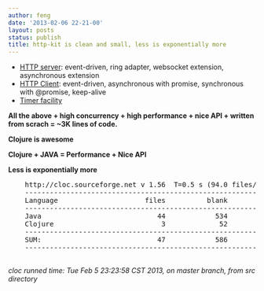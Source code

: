 ```yaml
---
author: feng
date: '2013-02-06 22-21-00'
layout: posts
status: publish
title: http-kit is clean and small, less is exponentially more
---
```


* [HTTP server](http://http-kit.org/server.html): event-driven, ring adapter, websocket extension, asynchronous extension
* [HTTP Client](http://http-kit.org/client.html): event-driven, asynchronous with promise, synchronous with @promise, keep-alive
* [Timer facility](http://http-kit.org/timer.html)

**All the above + high concurrency + high performance + nice API + written from scrach = ~3K lines of code.**

**Clojure is awesome**

**Clojure + JAVA = Performance + Nice API**

**Less is exponentially more**

  <pre>
    http://cloc.sourceforge.net v 1.56  T=0.5 s (94.0 files/s, 8216.0 lines/s)
    -------------------------------------------------------------------------------
    Language                     files          blank        comment           code
    -------------------------------------------------------------------------------
    Java                            44            534            396           2844
    Clojure                          3             52             15            267
    -------------------------------------------------------------------------------
    SUM:                            47            586            411           3111
    -------------------------------------------------------------------------------
  </pre>


*cloc runned time: Tue Feb  5 23:23:58 CST 2013, on master branch, from src directory*

